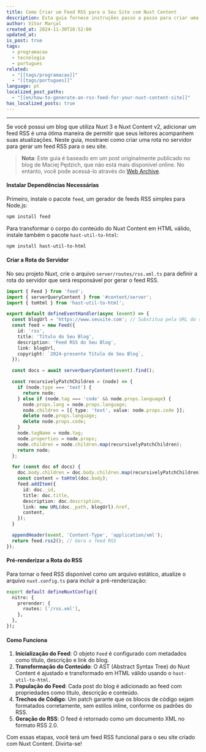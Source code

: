 ```yaml
---
title: Como Criar um Feed RSS para o Seu Site com Nuxt Content
description: Esta guia fornece instruções passo a passo para criar uma rota no servidor que gera um feed RSS para o seu site.
author: Vítor Marçal
created_at: 2024-11-30T18:52:00
updated_at: 
is_post: true
tags:
  - programacao
  - tecnologia
  - portugues
related:
  - "[[tags/programacao]]"
  - "[[tags/portugues]]"
language: pt
localized_post_paths:
  - "[[en/how-to-generate-an-rss-feed-for-your-nuxt-content-site]]"
has_localized_posts: true
---
```

----

Se você possui um blog que utiliza Nuxt 3 e Nuxt Content v2, adicionar um feed RSS é uma ótima maneira de permitir que seus leitores acompanhem suas atualizações. Neste guia, mostrarei como criar uma rota no servidor para gerar um feed RSS para o seu site.

> **Nota**: Este guia é baseado em um post originalmente publicado no blog de Maciej Pędzich, que não está mais disponível online. No entanto, você pode acessá-lo através do [Web Archive](https://web.archive.org/web/20220802163409/https://journal.maciejpedzi.ch/generating-rss-feeds-for-a-nuxt-content-site).

#### Instalar Dependências Necessárias

Primeiro, instale o pacote `feed`, um gerador de feeds RSS simples para Node.js:

```bash
npm install feed
```
Para transformar o corpo do conteúdo do Nuxt Content em HTML válido, instale também o pacote `hast-util-to-html`:

```bash
npm install hast-util-to-html
```

#### Criar a Rota do Servidor

No seu projeto Nuxt, crie o arquivo `server/routes/rss.xml.ts` para definir a rota do servidor que será responsável por gerar o feed RSS.

```typescript
import { Feed } from 'feed';
import { serverQueryContent } from '#content/server';
import { toHtml } from 'hast-util-to-html';

export default defineEventHandler(async (event) => {
  const blogUrl = 'https://www.seusite.com'; // Substitua pela URL do seu site
  const feed = new Feed({
    id: 'rss',
    title: 'Título do Seu Blog',
    description: 'Feed RSS do Seu Blog',
    link: blogUrl,
    copyright: `2024-presente Título do Seu Blog`,
  });

  const docs = await serverQueryContent(event).find();

  const recursivelyPatchChildren = (node) => {
    if (node.type === 'text') {
      return node;
    } else if (node.tag === 'code' && node.props.language) {
      node.props.lang = node.props.language;
      node.children = [{ type: 'text', value: node.props.code }];
      delete node.props.language;
      delete node.props.code;
    }
    node.tagName = node.tag;
    node.properties = node.props;
    node.children = node.children.map(recursivelyPatchChildren);
    return node;
  };

  for (const doc of docs) {
    doc.body.children = doc.body.children.map(recursivelyPatchChildren);
    const content = toHtml(doc.body);
    feed.addItem({
      id: doc._id,
      title: doc.title,
      description: doc.description,
      link: new URL(doc._path, blogUrl).href,
      content,
    });
  }

  appendHeader(event, 'Content-Type', 'application/xml');
  return feed.rss2(); // Gera o feed RSS
});
```

#### Pré-renderizar a Rota do RSS

Para tornar o feed RSS disponível como um arquivo estático, atualize o arquivo `nuxt.config.ts` para incluir a pré-renderização:

```bash
export default defineNuxtConfig({
  nitro: {
    prerender: {
      routes: ['/rss.xml'],
    },
  },
});
```

#### Como Funciona

1. **Inicialização do Feed**: O objeto `Feed` é configurado com metadados como título, descrição e link do blog.
2. **Transformação do Conteúdo**: O AST (Abstract Syntax Tree) do Nuxt Content é ajustado e transformado em HTML válido usando o `hast-util-to-html`.
3. **População do Feed**: Cada post do blog é adicionado ao feed com propriedades como título, descrição e conteúdo.
4. **Trechos de Código**: Um patch garante que os blocos de código sejam formatados corretamente, sem estilos inline, conforme os padrões do RSS.
5. **Geração do RSS**: O feed é retornado como um documento XML no formato RSS 2.0.

Com essas etapas, você terá um feed RSS funcional para o seu site criado com Nuxt Content. Divirta-se!

